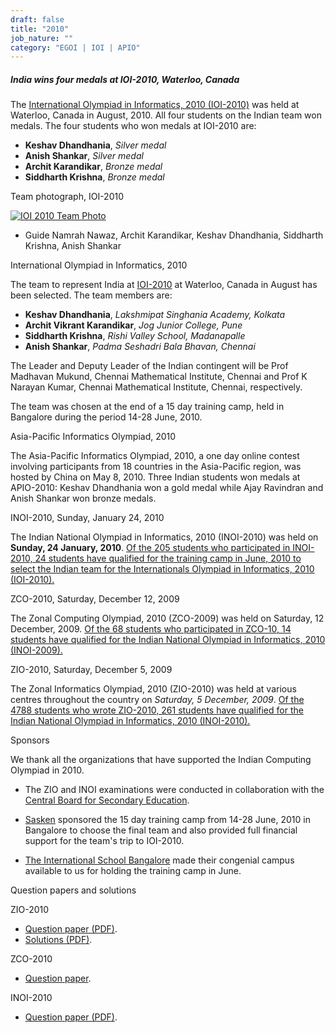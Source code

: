 ```yaml
---
draft: false
title: "2010"
job_nature: ""
category: "EGOI | IOI | APIO"
---
```




##### India wins four medals at IOI-2010, Waterloo, Canada

The [International Olympiad in Informatics, 2010 (IOI-2010)](http://www.ioi2010.org) was held at Waterloo, Canada in August, 2010. All four students on the Indian team won medals. The four students who won medals at IOI-2010 are:

*   **Keshav Dhandhania**, _Silver medal_
*   **Anish Shankar**, _Silver medal_
*   **Archit Karandikar**, _Bronze medal_
*   **Siddharth Krishna**, _Bronze medal_

Team photograph, IOI-2010

[![IOI 2010 Team Photo](https://www.iarcs.org.in/inoi/2010/ioi2010/waterloo.jpg)](https://www.iarcs.org.in/inoi/2010/ioi2010/waterloo-big.jpg)

*   Guide Namrah Nawaz, Archit Karandikar, Keshav Dhandhania, Siddharth Krishna, Anish Shankar

International Olympiad in Informatics, 2010

The team to represent India at [IOI-2010](http://www.ioi2010.org/) at Waterloo, Canada in August has been selected. The team members are:

*   **Keshav Dhandhania**, _Lakshmipat Singhania Academy, Kolkata_
*   **Archit Vikrant Karandikar**, _Jog Junior College, Pune_
*   **Siddharth Krishna**, _Rishi Valley School, Madanapalle_
*   **Anish Shankar**, _Padma Seshadri Bala Bhavan, Chennai_

The Leader and Deputy Leader of the Indian contingent will be Prof Madhavan Mukund, Chennai Mathematical Institute, Chennai and Prof K Narayan Kumar, Chennai Mathematical Institute, Chennai, respectively.

The team was chosen at the end of a 15 day training camp, held in Bangalore during the period 14-28 June, 2010.

Asia-Pacific Informatics Olympiad, 2010

The Asia-Pacific Informatics Olympiad, 2010, a one day online contest involving participants from 18 countries in the Asia-Pacific region, was hosted by China on May 8, 2010. Three Indian students won medals at APIO-2010: Keshav Dhandhania won a gold medal while Ajay Ravindran and Anish Shankar won bronze medals.

INOI-2010, Sunday, January 24, 2010

The Indian National Olympiad in Informatics, 2010 (INOI-2010) was held on **Sunday, 24 January, 2010**. [Of the 205 students who participated in INOI-2010, 24 students have qualified for the training camp in June, 2010 to select the Indian team for the Internationals Olympiad in Informatics, 2010 (IOI-2010).](/olympiad_results/inoi2010/results_inoi2010)

ZCO-2010, Saturday, December 12, 2009

The Zonal Computing Olympiad, 2010 (ZCO-2009) was held on Saturday, 12 December, 2009. [Of the 68 students who participated in ZCO-10, 14 students have qualified for the Indian National Olympiad in Informatics, 2010 (INOI-2009).](/olympiad_results/zco2010/results_zco2010)

ZIO-2010, Saturday, December 5, 2009

The Zonal Informatics Olympiad, 2010 (ZIO-2010) was held at various centres throughout the country on _Saturday, 5 December, 2009_. [Of the 4788 students who wrote ZIO-2010, 261 students have qualified for the Indian National Olympiad in Informatics, 2010 (INOI-2010).](/olympiad_results/zio2010/results_zio2010)

Sponsors

We thank all the organizations that have supported the Indian Computing Olympiad in 2010.

*   The ZIO and INOI examinations were conducted in collaboration with the [Central Board for Secondary Education](http://www.cbse.nic.in).  
      
    
*   [Sasken](http://www.sasken.com) sponsored the 15 day training camp from 14-28 June, 2010 in Bangalore to choose the final team and also provided full financial support for the team's trip to IOI-2010.  
      
    
*   [The International School Bangalore](http://www.tisb.org) made their congenial campus available to us for holding the training camp in June.

Question papers and solutions

ZIO-2010

*   [Question paper (PDF)](../zio2010/zio2010-qpaper.pdf).
*   [Solutions (PDF)](../zio2010/zio2010-solutions.pdf).

ZCO-2010

*   [Question paper](/olympiad_results/zco2010/zco2010-qpaper).

INOI-2010

*   [Question paper (PDF)](../inoi2010/inoi2010-qpaper.pdf).